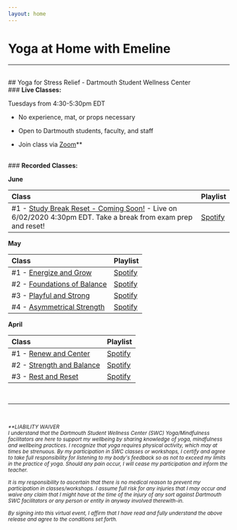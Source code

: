 ```yaml
---
layout: home
---
```

# Yoga at Home with Emeline

---
<br/>
## Yoga for Stress Relief - Dartmouth Student Wellness Center
<br/>
### <strong>Live Classes:</strong>

Tuesdays from 4:30-5:30pm EDT

- No experience, mat, or props necessary

- Open to Dartmouth students, faculty, and staff

- Join class via [Zoom](https://dartmouth.zoom.us/j/757625459/)**

<br/>
### <strong>Recorded Classes:</strong>

<strong>June</strong>

| Class         |Playlist |
|:------------- |:-------------|
| #1 - [Study Break Reset - Coming Soon!](https://dartmouth.zoom.us/j/757625459/) - Live on 6/02/2020 4:30pm EDT. Take a break from exam prep and reset! |  [Spotify](https://open.spotify.com/playlist/5MwNc7J0yVB2AMRMhpk637?si=O-gGO9TxS4q3on-M97uqfw)   |

<strong>May</strong>

| Class         |Playlist |
|:------------- |:-------------|
| #1 - [Energize and Grow](https://dartmouth.zoom.us/rec/share/6e0qdJbvyzhOYIXL0wacXKc4WbTKX6a8gXAZrPYJmh0-GPkWMmgqFChBuKPIK0kw)      | [Spotify](https://open.spotify.com/playlist/3y52hWEOUgObBKbGFV6m40?si=TqeBb2qQRvmtipo2fdyZ5A) | 
| #2 - [Foundations of Balance](https://dartmouth.zoom.us/rec/share/u5JMPqCz539Lb9L_sHvzfacFRK_peaa81ylL8vZfmRvJV_-5l7rvTPthJ56TpDRa)      | [Spotify](https://open.spotify.com/playlist/5n77zubagrCVy6WPqyAatf?si=zi8eCd9VQ7a6ICWeuyt5-A)      | 
| #3 - [Playful and Strong](https://dartmouth.zoom.us/rec/share/ytdrCun-yFlOWYn1xmDhAJYuFI7rT6a8gyYf_KdZn9Nl0nGKzR4sMn7-SsavoyA)  | [Spotify](https://open.spotify.com/playlist/2cOqkSL9Z6miFCQ2lLC9EY?si=aResM8pjSv6qZSisTGjp_w)      |
| #4 - [Asymmetrical Strength](https://dartmouth.zoom.us/rec/share/7-JEApCo6EJIYNLzskjeUKcbMp70eaa81yMeqKULnhuwVrTpBtsZ0Feo7WXQA3E)   | [Spotify](https://open.spotify.com/playlist/2HYGqdLMgh96s90THPCHPb?si=nBu61SVoQV-PX0pFoCa48A)    |

<strong>April</strong>

| Class         |Playlist |
|:------------- |:-------------|
| #1 - [Renew and Center](https://dartmouth.zoom.us/rec/share/_OB4DvLpxyRJYpHJ60GPfJccTqXjeaa8hCRP-fAMykp1omfyuNvhAbBZKI8kKpoh)      | [Spotify](https://open.spotify.com/playlist/5MwNc7J0yVB2AMRMhpk637?si=O-gGO9TxS4q3on-M97uqfw) | 
| #2 - [Strength and Balance](https://dartmouth.zoom.us/rec/share/-ZUpDenyxkxOHdbz6nj8eKEvQYH3eaa81CFI-6demU_L2jLOMvbVrvH3XA8iUqYi)      | [Spotify](https://open.spotify.com/playlist/2HCdSoVTvBr1f1JgNXv6vh?si=c2NJtMM7TJOZ4RH08UnOIQ)      | 
| #3 - [Rest and Reset](https://dartmouth.zoom.us/rec/share/7vxECb7J031Of6vzxmzgW6E5G4HJaaa81ylKrvNZmhv5maM_GWmRUWNUNAVdEEw9) |   [Spotify](https://open.spotify.com/playlist/4z4BsycUOc8GjgjKmytCKe?si=EOMr3jk1RUGYSMNzJ0CyWw)      |


<br/>

---

<br/>
  
<sub><em>**LIABILITY WAIVER  
I understand that the Dartmouth Student Wellness Center (SWC) Yoga/Mindfulness facilitators are here to support my wellbeing by sharing knowledge of yoga, mindfulness and wellbeing practices. I recognize that yoga requires physical activity, which may at times be strenuous. By my participation in SWC classes or workshops, I certify and agree to take full responsibility for listening to my body's feedback so as not to exceed my limits in the practice of yoga. Should any pain occur, I will cease my participation and inform the teacher.  </em></sub>
  
<sub><em>It is my responsibility to ascertain that there is no medical reason to prevent my participation in classes/workshops. I assume full risk for any injuries that I may occur and waive any claim that I might have at the time of the injury of any sort against Dartmouth SWC facilitators or any person or entity in anyway involved therewith-in.  </em></sub>
  
<sub><em>By signing into this virtual event, I affirm that I have read and fully understand the above release and agree to the conditions set forth.</em></sub>

